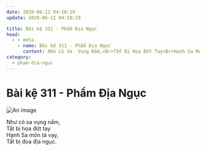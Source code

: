 ```yaml
---
date: 2020-06-12 04:10:19
update: 2020-06-12 04:10:19

title: Bài kệ 311 - Phẩm Địa Ngục
head:
  - - meta
    - name: Bài kệ 311 - Phẩm Địa Ngục
      content: Như Cỏ Sa  Vụng Nắm,<Br>Tất Bị Họa Đứt Tay<Br>Hạnh Sa Môn Tà Vạy,<Br>Tất Bị Đọa Địa Ngục.<Br>
category:
  - pham-dia-nguc
---
```


# Bài kệ 311 - Phẩm Địa Ngục

![An image](/img/pham-dia-nguc/pham-dia-nguc-311.jpg)

Như cỏ sa  vụng nắm,<br>Tất bị họa đứt tay<br>Hạnh Sa môn tà vạy,<br>Tất bị đọa địa ngục.<br>
